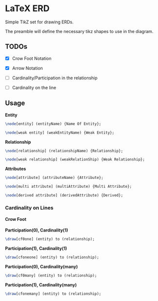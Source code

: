 # LaTeX ERD

Simple TikZ set for drawing ERDs.

The preamble will define the necessary tikz shapes to use in the diagram.

## TODOs

* [x] Crow Foot Notation
* [x] Arrow Notation
* [ ] Cardinality/Participation in the relationship
* [ ] Cardinality on the line


## Usage

**Entity**

```tex
\node[entity] (entityName) {Name Of Entity};
```

```tex
\node[weak entity] (weakEntityName) {Weak Entity};
```

**Relationship**

```tex
\node[relationship] (relationshipName) {Relationship};
```

```tex
\node[weak relationship] (weakRelationShip) {Weak Relationship};
```

**Attributes**

```tex
\node[attribute] (attributeName) {Attribute};
```

```tex
\node[multi attribute] (multiAttribute) {Multi Attribute};
```

```tex
\node[derived attribute] (derivedAttribute) {Derived};
```


### Cardinality on Lines

#### Crow Foot

**Participation(0), Cardinality(1)**

```latex
\draw[cf0one] (entity) to (relationship);
```

**Participation(1), Cardinality(1)**

```latex
\draw[cfoneone] (entity) to (relationship);
```

**Participation(0), Cardinality(many)**

```latex
\draw[cf0many] (entity) to (relationship);
```

**Participation(1), Cardinality(many)**

```latex
\draw[cfonemany] (entity) to (relationship);
```
